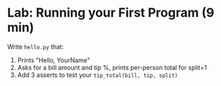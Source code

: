 # Lab: Running your First Program (9 min)
Write `hello.py` that:
1) Prints "Hello, YourName"
2) Asks for a bill amount and tip %, prints per-person total for split=1
3) Add 3 asserts to test your `tip_total(bill, tip, split)`
